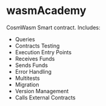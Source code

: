 # wasmAcademy

CosmWasm Smart contract. Includes: 

- Queries
- Contracts Testing
- Execution Entry Points
- Receives Funds
- Sends Funds
- Error Handling
- Multitests
- Migration
- Version Management
- Calls External Contracts

